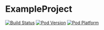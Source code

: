 # ExampleProject

[![Build Status](https://travis-ci.org/Filozoff/ExampleProject.svg?branch=master)](https://travis-ci.org/Filozoff/ExampleProject)
[![Pod Version](http://img.shields.io/cocoapods/v/Papuga.svg?style=flat)](http://cocoadocs.org/docsets/Papuga/)
[![Pod Platform](https://img.shields.io/cocoapods/p/Papuga.svg)](http://cocoadocs.org/docsets/Papuga/)
